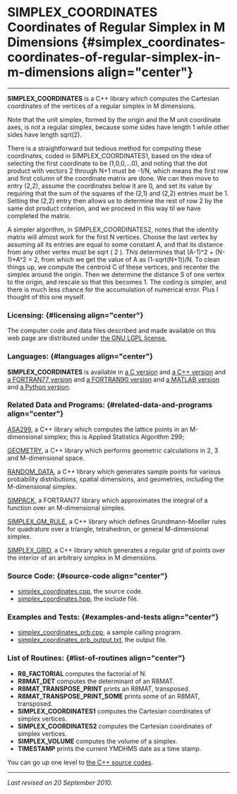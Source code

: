 SIMPLEX\_COORDINATES\
Coordinates of Regular Simplex in M Dimensions {#simplex_coordinates-coordinates-of-regular-simplex-in-m-dimensions align="center"}
==============================================

------------------------------------------------------------------------

**SIMPLEX\_COORDINATES** is a C++ library which computes the Cartesian
coordinates of the vertices of a regular simplex in M dimensions.

Note that the unit simplex, formed by the origin and the M unit
coordinate axes, is not a regular simplex, because some sides have
length 1 while other sides have length sqrt(2).

There is a straightforward but tedious method for computing these
coordinates, coded in SIMPLEX\_COORDINATES1, based on the idea of
selecting the first coordinate to be (1,0,0,...0), and noting that the
dot product with vectors 2 through N+1 must be -1/N, which means the
first row and first column of the coordinate matrix are done. We can
then move to entry (2,2), assume the coordinates below it are 0, and set
its value by requiring that the sum of the squares of the (2,1) and
(2,2) entries must be 1. Setting the (2,2) entry then allows us to
determine the rest of row 2 by the same dot product criterion, and we
proceed in this way til we have completed the matrix.

A simpler algorithm, in SIMPLEX\_COORDINATES2, notes that the identity
matrix will almost work for the first N vertices. Choose the last vertex
by assuming all its entries are equal to some constant A, and that its
distance from any other vertex must be sqrt ( 2 ). This determines that
(A-1)\^2 + (N-1)\*A\^2 = 2, from which we get the value of A as
(1-sqrt(N+1))/N. To clean things up, we compute the centroid C of these
vertices, and recenter the simplex around the origin. Then we determine
the distance S of one vertex to the origin, and rescale so that this
becomes 1. The coding is simpler, and there is much less chance for the
accumulation of numerical error. Plus I thought of this one myself.

### Licensing: {#licensing align="center"}

The computer code and data files described and made available on this
web page are distributed under [the GNU LGPL
license.](../../txt/gnu_lgpl.txt)

### Languages: {#languages align="center"}

**SIMPLEX\_COORDINATES** is available in [a C
version](../../c_src/simplex_coordinates/simplex_coordinates.html) and
[a C++
version](../../cpp_src/simplex_coordinates/simplex_coordinates.html) and
[a FORTRAN77
version](../../f77_src/simplex_coordinates/simplex_coordinates.html) and
[a FORTRAN90
version](../../f_src/simplex_coordinates/simplex_coordinates.html) and
[a MATLAB
version](../../m_src/simplex_coordinates/simplex_coordinates.html) and
[a Python
version](../../py_src/simplex_coordinates/simplex_coordinates.html).

### Related Data and Programs: {#related-data-and-programs align="center"}

[ASA299](../../cpp_src/asa299/asa299.html), a C++ library which computes
the lattice points in an M-dimensional simplex; this is Applied
Statistics Algorithm 299;

[GEOMETRY](../../cpp_src/geometry/geometry.html), a C++ library which
performs geometric calculations in 2, 3 and M-dimensional space.

[RANDOM\_DATA](../../cpp_src/random_data/random_data.html), a C++
library which generates sample points for various probability
distributions, spatial dimensions, and geometries, including the
M-dimensional simplex.

[SIMPACK](../../f77_src/simpack/simpack.html), a FORTRAN77 library which
approximates the integral of a function over an M-dimensional simplex.

[SIMPLEX\_GM\_RULE](../../cpp_src/simplex_gm_rule/simplex_gm_rule.html),
a C++ library which defines Grundmann-Moeller rules for quadrature over
a triangle, tetrahedron, or general M-dimensional simplex.

[SIMPLEX\_GRID](../../cpp_src/simplex_grid/simplex_grid.html), a C++
library which generates a regular grid of points over the interior of an
arbitrary simplex in M dimensions.

### Source Code: {#source-code align="center"}

-   [simplex\_coordinates.cpp](simplex_coordinates.cpp), the source
    code.
-   [simplex\_coordinates.hpp](simplex_coordinates.hpp), the include
    file.

### Examples and Tests: {#examples-and-tests align="center"}

-   [simplex\_coordinates\_prb.cpp](simplex_coordinates_prb.cpp), a
    sample calling program.
-   [simplex\_coordinates\_prb\_output.txt](simplex_coordinates_prb_output.txt),
    the output file.

### List of Routines: {#list-of-routines align="center"}

-   **R8\_FACTORIAL** computes the factorial of N.
-   **R8MAT\_DET** computes the determinant of an R8MAT.
-   **R8MAT\_TRANSPOSE\_PRINT** prints an R8MAT, transposed.
-   **R8MAT\_TRANSPOSE\_PRINT\_SOME** prints some of an R8MAT,
    transposed.
-   **SIMPLEX\_COORDINATES1** computes the Cartesian coordinates of
    simplex vertices.
-   **SIMPLEX\_COORDINATES2** computes the Cartesian coordinates of
    simplex vertices.
-   **SIMPLEX\_VOLUME** computes the volume of a simplex.
-   **TIMESTAMP** prints the current YMDHMS date as a time stamp.

You can go up one level to [the C++ source codes](../cpp_src.html).

------------------------------------------------------------------------

*Last revised on 20 September 2010.*
